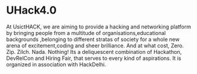 # UHack4.0

At UsictHACK, we are aiming to provide a hacking and networking platform by bringing people from a multitude of organisations,educational backgrounds ,belonging to different stratas of society for a whole new arena of excitement,coding and sheer brilliance. And at what cost, Zero. Zip. Zilch. Nada. Nothing! Its a deliquescent combination of Hackathon, DevRelCon and Hiring Fair, that serves to every kind of aspirations.
It is organized in association with HackDelhi. 
